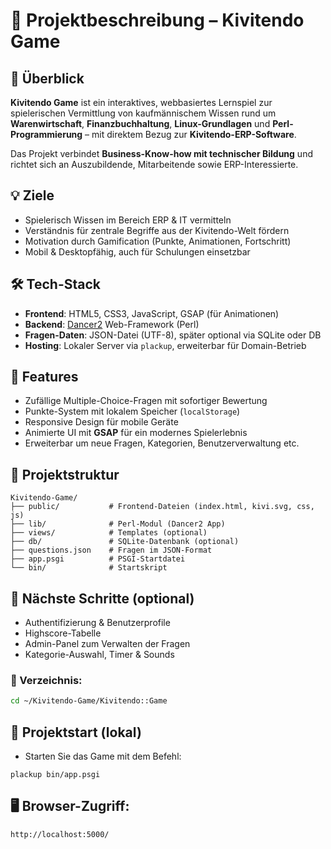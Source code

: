 # 🎯 Projektbeschreibung – Kivitendo Game

## 🧩 Überblick
**Kivitendo Game** ist ein interaktives, webbasiertes Lernspiel zur spielerischen Vermittlung von kaufmännischem Wissen rund um **Warenwirtschaft**, **Finanzbuchhaltung**, **Linux-Grundlagen** und **Perl-Programmierung** – mit direktem Bezug zur **Kivitendo-ERP-Software**.

Das Projekt verbindet **Business-Know-how mit technischer Bildung** und richtet sich an Auszubildende, Mitarbeitende sowie ERP-Interessierte.

## 💡 Ziele
- Spielerisch Wissen im Bereich ERP & IT vermitteln  
- Verständnis für zentrale Begriffe aus der Kivitendo-Welt fördern  
- Motivation durch Gamification (Punkte, Animationen, Fortschritt)  
- Mobil & Desktopfähig, auch für Schulungen einsetzbar

## 🛠️ Tech-Stack
- **Frontend**: HTML5, CSS3, JavaScript, GSAP (für Animationen)  
- **Backend**: [Dancer2](https://perldancer.org/) Web-Framework (Perl)  
- **Fragen-Daten**: JSON-Datei (UTF-8), später optional via SQLite oder DB  
- **Hosting**: Lokaler Server via `plackup`, erweiterbar für Domain-Betrieb

## 📱 Features
- Zufällige Multiple-Choice-Fragen mit sofortiger Bewertung  
- Punkte-System mit lokalem Speicher (`localStorage`)  
- Responsive Design für mobile Geräte  
- Animierte UI mit **GSAP** für ein modernes Spielerlebnis  
- Erweiterbar um neue Fragen, Kategorien, Benutzerverwaltung etc.

## 📁 Projektstruktur
```
Kivitendo-Game/
├── public/           # Frontend-Dateien (index.html, kivi.svg, css, js)
├── lib/              # Perl-Modul (Dancer2 App)
├── views/            # Templates (optional)
├── db/               # SQLite-Datenbank (optional)
├── questions.json    # Fragen im JSON-Format
├── app.psgi          # PSGI-Startdatei
└── bin/              # Startskript
```

## 🔮 Nächste Schritte (optional)
- Authentifizierung & Benutzerprofile  
- Highscore-Tabelle  
- Admin-Panel zum Verwalten der Fragen  
- Kategorie-Auswahl, Timer & Sounds

### 📂 Verzeichnis:

```bash
cd ~/Kivitendo-Game/Kivitendo::Game
```

## 🚀 Projektstart (lokal)
- Starten Sie das Game mit dem Befehl: 
```
plackup bin/app.psgi
```

## 🖥️ Browser-Zugriff:
```
http://localhost:5000/
```


